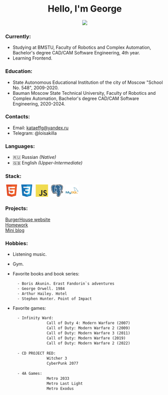 <h1 align="center">
  Hello, I'm George
</h1>
<div id="header" align="center">
  <img src="https://media.giphy.com/media/YQitE4YNQNahy/giphy-downsized-large.gif" width="100"/>
</div>



### Currently:
- Studying at BMSTU, Faculty of Robotics and Complex Automation, Bachelor's degree CAD/CAM Software Engineering, 4th year.
- Learning Frontend.

### Education:
- State Autonomous Educational Institution of the city of Moscow "School No. 548", 2009-2020.
-  Bauman Moscow State Technical University, Faculty of Robotics and Complex Automation, Bachelor's degree CAD/CAM Software Engineering, 2020-2024.

### Contacts:
- Email: kataeffg@yandex.ru
- Telegram: @loisakilla


### Languages:
- :ru: Russian *(Native)*
- :uk: English *(Upper-Intermediate)*


### Stack:
<div>
  <img src="https://github.com/devicons/devicon/blob/master/icons/html5/html5-original.svg" title="HTML" width="40" height="40" alt="HTML"/>&nbsp;
  <img src="https://github.com/devicons/devicon/blob/master/icons/css3/css3-original.svg" title="CSS" width="40" height="40" alt="CSS"/>&nbsp;
  <img src="https://github.com/devicons/devicon/blob/master/icons/javascript/javascript-original.svg" title="JavaScript" width="40" height="40" alt="JavaScript"/>&nbsp;
  <img src="https://github.com/devicons/devicon/blob/master/icons/postgresql/postgresql-original.svg" title="PostgreSQL" width="40" height="40" alt="PostgreSQL"/>&nbsp;
  <img src="https://github.com/devicons/devicon/blob/master/icons/mysql/mysql-original-wordmark.svg" title="MySQL" width="40" height="40" alt="MySQL"/>&nbsp;
</div>


### Projects:
  <div>
    <a href="https://loisakilla.github.io/burgers/">BurgerHouse website</a>
    <br>
    <a href="https://github.com/loisakilla/trvp_home_task">Homework</a>
    <br>
    <a href="https://loisakilla.github.io/miniProject/">Mini blog</a>
  </div>
    
           

### Hobbies:

- Listening music.
- Gym.
- Favorite books and book series:

        - Boris Akunin. Erast Fandorin`s adventures
        - George Orwell. 1984
        - Arthur Hailey. Hotel
        - Stephen Hunter. Point of Impact
        


- Favorite games:
    
        - Infinity Ward:  
                     Call of Duty 4: Modern Warfare (2007)
                     Call of Duty: Modern Warfare 2 (2009)
                     Call of Duty: Modern Warfare 3 (2011)
                     Call of Duty: Modern Warfare (2019)
                     Call of Duty: Modern Warfare 2 (2022)

        - CD PROJECT RED:
                     Witcher 3
                     CyberPunk 2077
    
        - 4A Games:
                     Metro 2033
                     Metro Last Light
                     Metro Exodus
